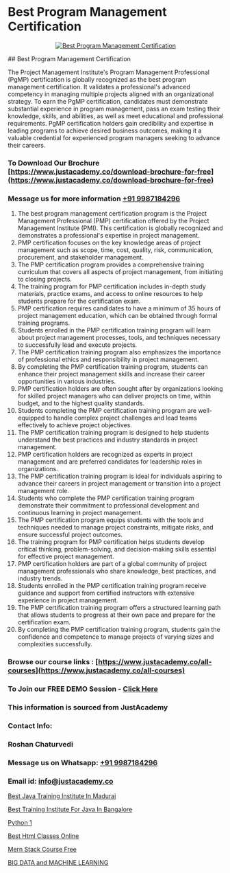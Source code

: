 # Best Program Management Certification

<p align="center">
  <a href="https://justacademy.co/course-detail/pmp-certification-training">
    <img src="https://justacademy.co/storage2/course_image/1709713463_course_image.webp" alt="Best Program Management Certification">
  </a>
</p>
## Best Program Management Certification

The Project Management Institute's Program Management Professional (PgMP) certification is globally recognized as the best program management certification. It validates a professional's advanced competency in managing multiple projects aligned with an organizational strategy. To earn the PgMP certification, candidates must demonstrate substantial experience in program management, pass an exam testing their knowledge, skills, and abilities, as well as meet educational and professional requirements. PgMP certification holders gain credibility and expertise in leading programs to achieve desired business outcomes, making it a valuable credential for experienced program managers seeking to advance their careers.
### To Download Our Brochure [https://www.justacademy.co/download-brochure-for-free](https://www.justacademy.co/download-brochure-for-free)
### Message us for more information [+91 9987184296](https://api.whatsapp.com/send?phone=919987184296)
1) The best program management certification program is the Project Management Professional (PMP) certification offered by the Project Management Institute (PMI). This certification is globally recognized and demonstrates a professional's expertise in project management.
2) PMP certification focuses on the key knowledge areas of project management such as scope, time, cost, quality, risk, communication, procurement, and stakeholder management.
3) The PMP certification program provides a comprehensive training curriculum that covers all aspects of project management, from initiating to closing projects.
4) The training program for PMP certification includes in-depth study materials, practice exams, and access to online resources to help students prepare for the certification exam.
5) PMP certification requires candidates to have a minimum of 35 hours of project management education, which can be obtained through formal training programs.
6) Students enrolled in the PMP certification training program will learn about project management processes, tools, and techniques necessary to successfully lead and execute projects.
7) The PMP certification training program also emphasizes the importance of professional ethics and responsibility in project management.
8) By completing the PMP certification training program, students can enhance their project management skills and increase their career opportunities in various industries.
9) PMP certification holders are often sought after by organizations looking for skilled project managers who can deliver projects on time, within budget, and to the highest quality standards.
10) Students completing the PMP certification training program are well-equipped to handle complex project challenges and lead teams effectively to achieve project objectives.
11) The PMP certification training program is designed to help students understand the best practices and industry standards in project management.
12) PMP certification holders are recognized as experts in project management and are preferred candidates for leadership roles in organizations.
13) The PMP certification training program is ideal for individuals aspiring to advance their careers in project management or transition into a project management role.
14) Students who complete the PMP certification training program demonstrate their commitment to professional development and continuous learning in project management.
15) The PMP certification program equips students with the tools and techniques needed to manage project constraints, mitigate risks, and ensure successful project outcomes.
16) The training program for PMP certification helps students develop critical thinking, problem-solving, and decision-making skills essential for effective project management.
17) PMP certification holders are part of a global community of project management professionals who share knowledge, best practices, and industry trends.
18) Students enrolled in the PMP certification training program receive guidance and support from certified instructors with extensive experience in project management.
19) The PMP certification training program offers a structured learning path that allows students to progress at their own pace and prepare for the certification exam.
20) By completing the PMP certification training program, students gain the confidence and competence to manage projects of varying sizes and complexities successfully.

### Browse our course links : [https://www.justacademy.co/all-courses](https://www.justacademy.co/all-courses) 
### To Join our FREE DEMO Session - [Click Here](https://www.justacademy.co/register-for-course-demo)


### This information is sourced from JustAcademy
### Contact Info:
### Roshan Chaturvedi
### Message us on Whatsapp: [+91 9987184296](https://api.whatsapp.com/send?phone=919987184296)
### Email id: [info@justacademy.co](mailto:info@justacademy.co)
                
[Best Java Training Institute In Madurai](https://www.linkedin.com/pulse/best-java-training-institute-madurai-justacademy-pune-jwwse?trackingId=yZe%2BmjSx1w4jrW1suz%2FV%2Bw%3D%3D&lipi=urn%3Ali%3Apage%3Ad_flagship3_company_admin%3BGzpHiwsYRr22lJjP82PYtA%3D%3D)

[Best Training Institute For Java In Bangalore](https://www.linkedin.com/pulse/best-training-institute-java-bangalore-justacademy-cupertino-eeipe?trackingId=xI5ldon2SfTZ9q0eGeRF%2Bg%3D%3D&lipi=urn%3Ali%3Apage%3Ad_flagship3_company_admin%3BDG20AQYaSWe2d50JwV39vA%3D%3D)

[Python 1](https://medium.com/@roneet705/python-1-ec24b4969d89)

[Best Html Classes Online](https://medium.com/@ranepooja/best-html-classes-online-e86a6b356372)

[Mern Stack Course Free](https://justacademyin.github.io/justacademy/mern-stack-course-free)

[BIG DATA and MACHINE LEARNING](https://justacademyin.github.io/justacademy/big-data-and-machine-learning)

